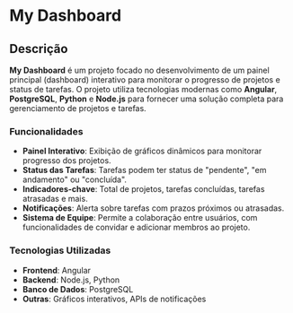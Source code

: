 # My Dashboard

## Descrição

**My Dashboard** é um projeto focado no desenvolvimento de um painel principal (dashboard) interativo para monitorar o progresso de projetos e status de tarefas. O projeto utiliza tecnologias modernas como **Angular**, **PostgreSQL**, **Python** e **Node.js** para fornecer uma solução completa para gerenciamento de projetos e tarefas.

### Funcionalidades

- **Painel Interativo**: Exibição de gráficos dinâmicos para monitorar progresso dos projetos.
- **Status das Tarefas**: Tarefas podem ter status de "pendente", "em andamento" ou "concluída".
- **Indicadores-chave**: Total de projetos, tarefas concluídas, tarefas atrasadas e mais.
- **Notificações**: Alerta sobre tarefas com prazos próximos ou atrasadas.
- **Sistema de Equipe**: Permite a colaboração entre usuários, com funcionalidades de convidar e adicionar membros ao projeto.

### Tecnologias Utilizadas

- **Frontend**: Angular
- **Backend**: Node.js, Python
- **Banco de Dados**: PostgreSQL
- **Outras**: Gráficos interativos, APIs de notificações

